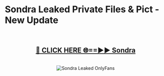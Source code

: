 # Sondra Leaked Private Files & Pict - New Update
<br>
<div align="center">
<h2><a href="https://mediafilles.blogspot.com/?title=Sondra" rel="nofollow">🔴 CLICK HERE 🌐==►► Sondra</a></h2>
<br>
<a href="https://mediafilles.blogspot.com/?title=Sondra" rel="nofollow" data-target="animated-image.originalLink"><img src="https://i.ibb.co.com/WyWwxjT/player-gif2.gif" alt="Sondra Leaked OnlyFans" style="max-width: 100%; display: inline-block;" data-target="animated-image.originalImage"></a>
</div>
<br>